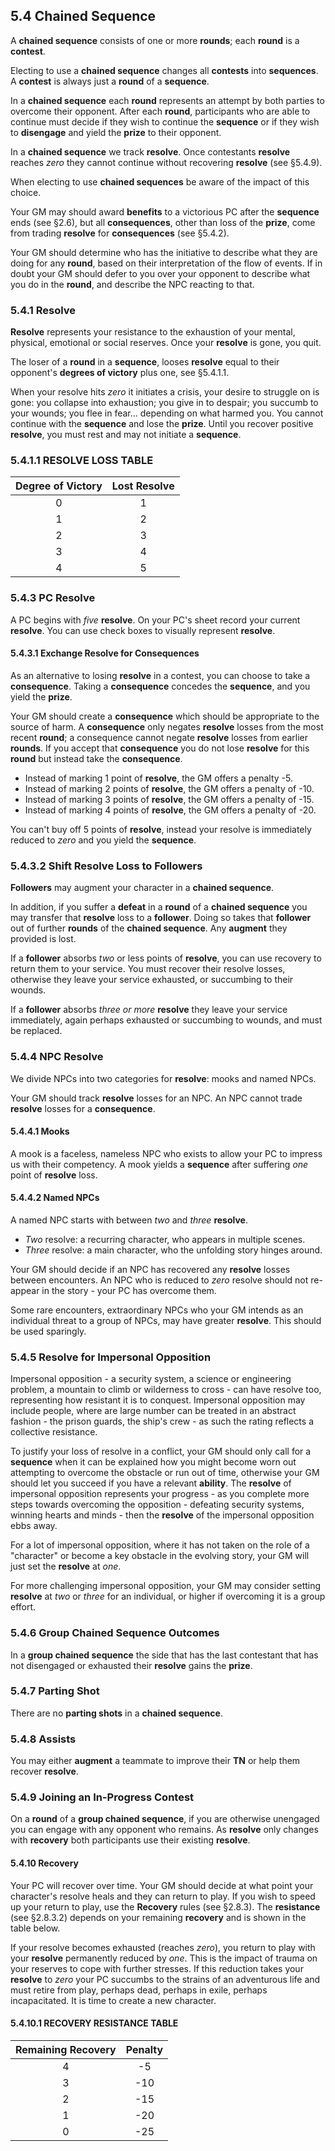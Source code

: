 ## 5.4 Chained Sequence

A **chained sequence** consists of one or more **rounds**; each **round** is a **contest**.

Electing to use a **chained sequence** changes all **contests** into **sequences**. A **contest** is always just a **round** of a **sequence**.

In a **chained sequence** each **round** represents an attempt by both parties to overcome their opponent. After each **round**, participants who are able to continue must decide if they wish to continue the **sequence** or if they wish to **disengage** and yield the **prize** to their opponent.

In a **chained sequence** we track **resolve**. Once contestants **resolve** reaches *zero* they cannot continue without recovering **resolve** (see §5.4.9).

When electing to use **chained sequences** be aware of the impact of this choice.

Your GM may should award **benefits** to a victorious PC after the **sequence** ends (see §2.6), but all **consequences**, other than loss of the **prize**, come from trading **resolve** for **consequences** (see §5.4.2).

Your GM should determine who has the initiative to describe what they are doing for any **round**, based on their interpretation of the flow of events. If in doubt your GM should defer to you over your opponent to describe what you do in the **round**, and describe the NPC reacting to that.

### 5.4.1 Resolve

**Resolve** represents your resistance to the exhaustion of your mental, physical, emotional or social reserves. Once your **resolve** is gone, you quit.

The loser of a **round** in a **sequence**, looses **resolve** equal to their opponent's **degrees of victory** plus one, see §5.4.1.1.

When your resolve hits *zero* it initiates a crisis, your desire to struggle on is gone: you collapse into exhaustion; you give in to despair; you succumb to your wounds; you flee in fear... depending on what harmed you. You cannot continue with the **sequence** and lose the **prize**. Until you recover positive **resolve**, you must rest and may not initiate a **sequence**.

### 5.4.1.1 RESOLVE LOSS TABLE

|Degree of Victory    |Lost Resolve    |
|:-------------------:|:--------------:|
|0|1|
|1|2|
|2|3|
|3|4|
|4|5|

### 5.4.3 PC Resolve

A PC begins with *five* **resolve**. On your PC's sheet record your current **resolve**. You can use check boxes to visually represent **resolve**.

#### 5.4.3.1 Exchange Resolve for Consequences

As an alternative to losing **resolve** in a contest, you can choose to take a **consequence**. Taking a **consequence** concedes the **sequence**, and you yield the **prize**.

Your GM should create a **consequence** which should be appropriate to the source of harm. A **consequence** only negates **resolve** losses from the most recent **round**; a consequence cannot negate **resolve** losses from earlier **rounds**. If you accept that **consequence** you do not lose **resolve** for this **round** but instead take the **consequence**.

* Instead of marking 1 point of **resolve**, the GM offers a penalty -5.
* Instead of marking 2 points of **resolve**, the GM offers a penalty of -10.
* Instead of marking 3 points of **resolve**, the GM offers a penalty of -15.
* Instead of marking 4 points of **resolve**, the GM offers a penalty of -20.

You can't buy off 5 points of **resolve**, instead your resolve is immediately reduced to *zero* and you yield the **sequence**.

### 5.4.3.2 Shift Resolve Loss to Followers

**Followers** may augment your character in a **chained sequence**.

In addition, if you suffer a **defeat** in a **round** of a **chained sequence** you may transfer that **resolve** loss to a **follower**. Doing so takes that **follower** out of further **rounds** of the **chained sequence**. Any **augment** they provided is lost.

If a **follower** absorbs *two* or less points of **resolve**, you can use recovery to return them to your service. You must recover their resolve losses, otherwise they leave your service exhausted, or succumbing to their wounds.

If a **follower** absorbs *three or more* **resolve** they leave your service immediately, again perhaps exhausted or succumbing to wounds, and must be replaced.

### 5.4.4 NPC Resolve

We divide NPCs into two categories for **resolve**: mooks and named NPCs.

Your GM should track **resolve** losses for an NPC. An NPC cannot trade **resolve** losses for a **consequence**.

#### 5.4.4.1 Mooks

A mook is a faceless, nameless NPC who exists to allow your PC to impress us with their competency. A mook yields a **sequence** after suffering *one* point of **resolve** loss.

#### 5.4.4.2 Named NPCs

A named NPC starts with between *two* and *three* **resolve**.

* *Two* resolve: a recurring character, who appears in multiple scenes.
* *Three* resolve: a main character, who the unfolding story hinges around.

Your GM should decide if an NPC has recovered any **resolve** losses between encounters. An NPC who is reduced to *zero* resolve should not re-appear in the story - your PC has overcome them.

Some rare encounters, extraordinary NPCs who your GM intends as an individual threat to a group of NPCs, may have greater **resolve**. This should be used sparingly.

### 5.4.5 Resolve for Impersonal Opposition

Impersonal opposition - a security system, a science or engineering problem, a mountain to climb or wilderness to cross - can have resolve too, representing how resistant it is to conquest. Impersonal opposition may include people, where are large number can be treated in an abstract fashion - the prison guards, the ship's crew - as such the rating reflects a collective resistance.

To justify your loss of resolve in a conflict, your GM should only call for a **sequence** when it can be explained how you might become worn out attempting to overcome the obstacle or run out of time, otherwise your GM should let you succeed if you have a relevant **ability**. The **resolve** of impersonal opposition represents your progress - as you complete more steps towards overcoming the opposition - defeating security systems, winning hearts and minds - then the **resolve** of the impersonal opposition ebbs away.

For a lot of impersonal opposition, where it has not taken on the role of a "character" or become a key obstacle in the evolving story, your GM will just set the **resolve** at *one*.  

For more challenging impersonal opposition, your GM may consider setting **resolve** at *two* or *three* for an individual, or higher if overcoming it is a group effort.

### 5.4.6 Group Chained Sequence Outcomes

In a **group chained sequence** the side that has the last contestant that has not disengaged or exhausted their **resolve** gains the **prize**.

### 5.4.7 Parting Shot

There are no **parting shots** in a **chained sequence**.

### 5.4.8 Assists

You may either **augment** a teammate to improve their **TN** or help them recover **resolve**.

### 5.4.9  Joining an In-Progress Contest

On a **round** of a **group chained sequence**, if you are otherwise unengaged you can engage with any opponent who remains. As **resolve** only changes with **recovery** both participants use their existing **resolve**.

#### 5.4.10 Recovery

Your PC will recover over time. Your GM should decide at what point your character's resolve heals and they can return to play. If you wish to speed up your return to play, use the **Recovery** rules (see §2.8.3). The **resistance** (see §2.8.3.2) depends on your remaining **recovery** and is shown in the table below.

If your resolve becomes exhausted (reaches *zero*), you return to play with your **resolve** permanently reduced by *one*. This is the impact of trauma on your reserves to cope with further stresses. If this reduction takes your **resolve** to *zero* your PC succumbs to the strains of an adventurous life and must retire from play, perhaps dead, perhaps in exile, perhaps incapacitated. It is time to create a new character.

#### 5.4.10.1 RECOVERY RESISTANCE TABLE

|Remaining Recovery    |Penalty    |
|:--------------------:|:---------:|
|4|-5|
|3|-10|
|2|-15|
|1|-20|
|0|-25|

